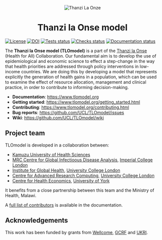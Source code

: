<div style="text-align: center" align="center">
<img src="docs/thanzi-la-onse.png" alt="Thanzi La Onze" />
<br />
<h1>Thanzi la Onse model</h1>
</div>

[![License][license-badge]](./LICENSE.txt)
[![DOI][doi-badge]][doi-link]
[![Tests status][tests-badge]][tests-link]
[![Checks status][checks-badge]][checks-link]
[![Documentation status][documentation-badge]][documentation-link]

The __Thanzi la Onse model (TLOmodel)__ is a part of the [Thanzi la Onse][thanzi-link]
(Health for All) Collaboration. Our fundamental aim is to develop the use of epidemiological and economic science to effect a step-change in the way that health priorities are addressed through policy interventions in low-income countries. We are doing this by developing a model that represents explicitly the generation of health gains in a population, which can be used to examine the effect of resource allocation, management and clinical practice, in order to contribute to informing decision-making.

- __Documentation__: <https://www.tlomodel.org>
- __Getting started__: <https://www.tlomodel.org/getting_started.html>
- __Contributing__: <https://www.tlomodel.org/contributing.html>
- __Bug reports__: <https://github.com/UCL/TLOmodel/issues>
- __Wiki__: <https://github.com/UCL/TLOmodel/wiki>

## Project team

TLOmodel is developed in a collaboration between:

- [Kamuzu University of Health Sciences][kuhes-link]
- [MRC Centre for Global Infectioous Disease Analysis][mrc-gida-link], [Imperial College London][imperial-link]
- [Institute for Global Health][igh-link], [University College London][ucl-link]
- [Centre for Advanced Research Computing][arc-link], [University College London][ucl-link]
- [Centre for Health Economics][che-link], [University of York][york-link]

It benefits from a close partnership between this team and the Ministry of Health, Malawi.

A [full list of contributors][contributors-link] is available 
in the documentation.

## Acknowledgements

This work has been funded by grants from [Wellcome](https://wellcome.org/),
[GCRF](https://www.newton-gcrf.org/) and [UKRI](https://www.ukri.org/).
 
[tests-badge]: https://github.com/UCL/TLOmodel/actions/workflows/tests.yml/badge.svg
[tests-link]: https://github.com/UCL/TLOmodel/actions/workflows/tests.yml
[checks-badge]: https://github.com/UCL/TLOmodel/actions/workflows/checks.yml/badge.svg
[checks-link]: https://github.com/UCL/TLOmodel/actions/workflows/checks.yml
[documentation-badge]: https://github.com/UCL/TLOmodel/actions/workflows/docs.yml/badge.svg
[documentation-link]: https://github.com/UCL/TLOmodel/actions/workflows/docs.yml
[license-badge]: https://img.shields.io/badge/License-MIT-blue.svg
[doi-badge]: https://zenodo.org/badge/DOI/10.5281/zenodo.10144015.svg
[doi-link]: https://doi.org/10.5281/zenodo.10144015
[thanzi-link]: https://thanzi.org
[kuhes-link]: https://www.kuhes.ac.mw/
[imperial-link]: https://www.imperial.ac.uk
[mrc-gida-link]: https://www.imperial.ac.uk/mrc-global-infectious-disease-analysis
[ucl-link]: https://www.ucl.ac.uk
[igh-link]: https://www.ucl.ac.uk/global-health/
[arc-link]: https://www.ucl.ac.uk/arc
[york-link]: https://www.york.ac.uk/
[che-link]: https://www.york.ac.uk/che/
[contributors-link]: https://www.tlomodel.org/contributors.html
